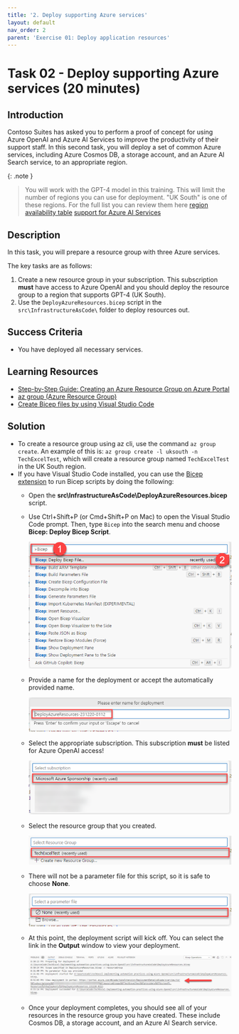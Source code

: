 ```yaml
---
title: '2. Deploy supporting Azure services'
layout: default
nav_order: 2
parent: 'Exercise 01: Deploy application resources'
---
```


# Task 02 - Deploy supporting Azure services (20 minutes)

## Introduction

Contoso Suites has asked you to perform a proof of concept for using Azure OpenAI and Azure AI Services to improve the productivity of their support staff. In this second task, you will deploy a set of common Azure services, including Azure Cosmos DB, a storage account, and an Azure AI Search service, to an appropriate region.

{: .note }
> You will work with the GPT-4 model in this training. This will limit the number of regions you can use for deployment. "UK South" is one of these regions. For the full list you can review them here [region availability table](https://learn.microsoft.com/azure/ai-services/openai/concepts/models#model-summary-table-and-region-availability) [support for Azure AI Services](https://azure.microsoft.com/en-us/explore/global-infrastructure/products-by-region/?products=cognitive-services)

## Description

In this task, you will prepare a resource group with three Azure services.

The key tasks are as follows:

1. Create a new resource group in your subscription. This subscription **must** have access to Azure OpenAI and you should deploy the resource group to a region that supports GPT-4 (UK South).
2. Use the `DeployAzureResources.bicep` script in the `src\InfrastructureAsCode\` folder to deploy resources out.

## Success Criteria

- You have deployed all necessary services.

## Learning Resources

- [Step-by-Step Guide: Creating an Azure Resource Group on Azure Portal](https://techcommunity.microsoft.com/t5/startups-at-microsoft/step-by-step-guide-creating-an-azure-resource-group-on-azure/ba-p/3792368)
- [az group (Azure Resource Group)](https://learn.microsoft.com/cli/azure/group?view=azure-cli-latest)
- [Create Bicep files by using Visual Studio Code](https://learn.microsoft.com/azure/azure-resource-manager/bicep/visual-studio-code?tabs=CLI)

## Solution

- To create a resource group using az cli, use the command `az group create`. An example of this is: `az group create -l uksouth -n TechExcelTest`, which will create a resource group named `TechExcelTest`  in the UK South region.
- If you have Visual Studio Code installed, you can use the [Bicep extension](https://marketplace.visualstudio.com/items?itemName=ms-azuretools.vscode-bicep) to run Bicep scripts by doing the following:
  - Open the **src\InfrastructureAsCode\DeployAzureResources.bicep** script.
  - Use Ctrl+Shift+P (or Cmd+Shift+P on Mac) to open the Visual Studio Code prompt. Then, type `Bicep` into the search menu and choose **Bicep: Deploy Bicep Script**.

      ![Deploy a Bicep script](../../media/Solution/0101_DeployBicepScript.png)

  - Provide a name for the deployment or accept the automatically provided name.

      ![Enter a deployment name](../../media/Solution/0101_DeploymentName.png)

  - Select the appropriate subscription. This subscription **must** be listed for Azure OpenAI access!

      ![Select a subscription](../../media/Solution/0101_ChooseSubscription.png)

  - Select the resource group that you created.

      ![Choose the resource group you created in this task](../../media/Solution/0101_ChooseResourceGroup.png)

  - There will not be a parameter file for this script, so it is safe to choose **None**.

      ![Choose None for the parameter file](../../media/Solution/0101_ParameterFile.png)

  - At this point, the deployment script will kick off. You can select the link in the **Output** window to view your deployment.

      ![View the deployment in the Azure portal](../../media/Solution/0101_CheckDeployment.png)

  - Once your deployment completes, you should see all of your resources in the resource group you have created. These include Cosmos DB, a storage account, and an Azure AI Search service.

